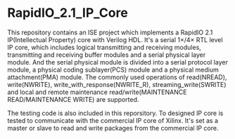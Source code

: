 # RapidIO_2.1_IP_Core
This repository contains an ISE project which implements a RapidIO 2.1 IP(Intellectual Property) core with Verilog HDL. It's a serial $1\times$/$4\times$ RTL level IP core, which includes logical transmitting and receiving modules, transmitting and receiving buffer modules and a serial physical layer module. And the serial physical module is divided into a serial protocol layer module, a physical coding sublayer(PCS) module and a physical medium attachment(PMA) module.  The commonly used operations of read(NREAD), write(NWRITE), write_with_response(NWRITE_R), streaming_write(SWRITE) and local and remote maintenance read/write(MAINTENANCE READ/MAINTENANCE WRITE) are supported.

The testing code is also included in this reporsitory. To designed IP core is tested to communicate with the commercial IP core of Xilinx. It's set as a master or slave to read and write packages from the commercial IP core. 



